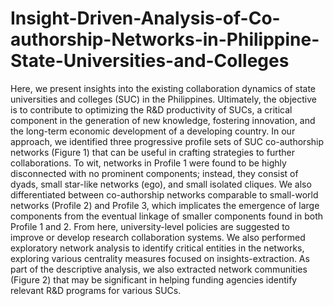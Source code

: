 # Insight-Driven-Analysis-of-Co-authorship-Networks-in-Philippine-State-Universities-and-Colleges

Here, we present insights into the existing collaboration dynamics of state universities and colleges (SUC) in the Philippines. Ultimately, the objective is to contribute to optimizing the R&D productivity of SUCs, a critical component in the generation of new knowledge, fostering innovation, and the long-term economic development of a developing country. In our approach, we identified three progressive profile sets of SUC co-authorship networks (Figure 1) that can be useful in crafting strategies to further collaborations. To wit, networks in Profile 1 were found to be highly disconnected with no prominent components; instead, they consist of dyads, small star-like networks (ego), and small isolated cliques. We also differentiated between co-authorship networks comparable to small-world networks (Profile 2) and Profile 3, which implicates the emergence of large components from the eventual linkage of smaller components found in both Profile 1 and 2. From here, university-level policies are suggested to improve or develop research collaboration systems. We also performed exploratory network analysis to identify critical entities in the networks, exploring various centrality measures focused on insights-extraction. As part of the descriptive analysis, we also extracted network communities (Figure 2) that may be significant in helping funding agencies identify relevant R&D programs for various SUCs.
